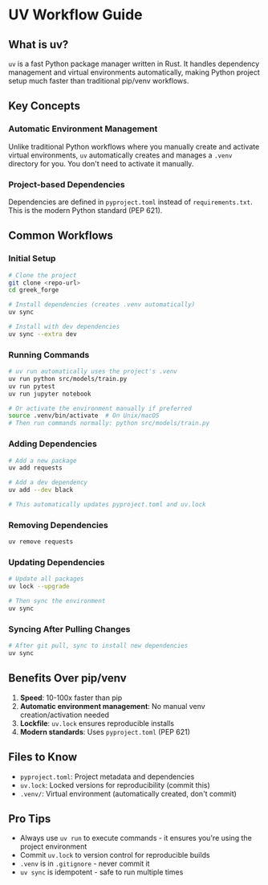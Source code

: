# UV Workflow Guide

## What is uv?

`uv` is a fast Python package manager written in Rust. It handles dependency management and virtual environments automatically, making Python project setup much faster than traditional pip/venv workflows.

## Key Concepts

### Automatic Environment Management
Unlike traditional Python workflows where you manually create and activate virtual environments, `uv` automatically creates and manages a `.venv` directory for you. You don't need to activate it manually.

### Project-based Dependencies
Dependencies are defined in `pyproject.toml` instead of `requirements.txt`. This is the modern Python standard (PEP 621).

## Common Workflows

### Initial Setup
```bash
# Clone the project
git clone <repo-url>
cd greek_forge

# Install dependencies (creates .venv automatically)
uv sync

# Install with dev dependencies
uv sync --extra dev
```

### Running Commands
```bash
# uv run automatically uses the project's .venv
uv run python src/models/train.py
uv run pytest
uv run jupyter notebook

# Or activate the environment manually if preferred
source .venv/bin/activate  # On Unix/macOS
# Then run commands normally: python src/models/train.py
```

### Adding Dependencies
```bash
# Add a new package
uv add requests

# Add a dev dependency
uv add --dev black

# This automatically updates pyproject.toml and uv.lock
```

### Removing Dependencies
```bash
uv remove requests
```

### Updating Dependencies
```bash
# Update all packages
uv lock --upgrade

# Then sync the environment
uv sync
```

### Syncing After Pulling Changes
```bash
# After git pull, sync to install new dependencies
uv sync
```

## Benefits Over pip/venv

1. **Speed**: 10-100x faster than pip
2. **Automatic environment management**: No manual venv creation/activation needed
3. **Lockfile**: `uv.lock` ensures reproducible installs
4. **Modern standards**: Uses `pyproject.toml` (PEP 621)

## Files to Know

- `pyproject.toml`: Project metadata and dependencies
- `uv.lock`: Locked versions for reproducibility (commit this)
- `.venv/`: Virtual environment (automatically created, don't commit)

## Pro Tips

- Always use `uv run` to execute commands - it ensures you're using the project environment
- Commit `uv.lock` to version control for reproducible builds
- `.venv` is in `.gitignore` - never commit it
- `uv sync` is idempotent - safe to run multiple times
